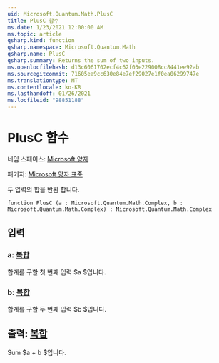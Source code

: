 ```yaml
---
uid: Microsoft.Quantum.Math.PlusC
title: PlusC 함수
ms.date: 1/23/2021 12:00:00 AM
ms.topic: article
qsharp.kind: function
qsharp.namespace: Microsoft.Quantum.Math
qsharp.name: PlusC
qsharp.summary: Returns the sum of two inputs.
ms.openlocfilehash: d13c6061702ecf4c62f03e229008cc8441ee92ab
ms.sourcegitcommit: 71605ea9cc630e84e7ef29027e1f0ea06299747e
ms.translationtype: MT
ms.contentlocale: ko-KR
ms.lasthandoff: 01/26/2021
ms.locfileid: "98851188"
---
```

# <a name="plusc-function"></a>PlusC 함수

네임 스페이스: [Microsoft 양자](xref:Microsoft.Quantum.Math)

패키지: [Microsoft 양자 표준](https://nuget.org/packages/Microsoft.Quantum.Standard)


두 입력의 합을 반환 합니다.

```qsharp
function PlusC (a : Microsoft.Quantum.Math.Complex, b : Microsoft.Quantum.Math.Complex) : Microsoft.Quantum.Math.Complex
```


## <a name="input"></a>입력

### <a name="a--complex"></a>a: [복합](xref:Microsoft.Quantum.Math.Complex)

합계를 구할 첫 번째 입력 $a $입니다.


### <a name="b--complex"></a>b: [복합](xref:Microsoft.Quantum.Math.Complex)

합계를 구할 두 번째 입력 $b $입니다.



## <a name="output--complex"></a>출력: [복합](xref:Microsoft.Quantum.Math.Complex)

Sum $a + b $입니다.